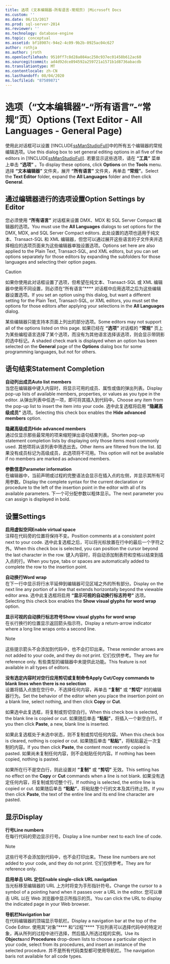 ```yaml
---
title: 选项 (文本编辑器-所有语言-常规页) |Microsoft Docs
ms.custom: ''
ms.date: 06/13/2017
ms.prod: sql-server-2014
ms.reviewer: ''
ms.technology: database-engine
ms.topic: conceptual
ms.assetid: bf18907c-94e2-4c09-9b2b-0925ac04c627
author: rothja
ms.author: jroth
ms.openlocfilehash: 9510ff7c8d28a084ac250c937ec01458b612ac60
ms.sourcegitcommit: ad4d92dce894592a259721a1571b1d8736abacdb
ms.translationtype: MT
ms.contentlocale: zh-CN
ms.lasthandoff: 08/04/2020
ms.locfileid: "87589871"
---
```

# <a name="options-text-editor---all-languages---general-page"></a><span data-ttu-id="b47b5-102">选项（“文本编辑器”-“所有语言”-“常规”页）</span><span class="sxs-lookup"><span data-stu-id="b47b5-102">Options (Text Editor - All Languages - General Page)</span></span>
  <span data-ttu-id="b47b5-103">使用此对话框可以设置 [!INCLUDE[ssManStudioFull](../includes/ssmanstudiofull-md.md)]中的所有五个编辑器的常规编辑选项。</span><span class="sxs-lookup"><span data-stu-id="b47b5-103">Use this dialog box to set general editing options in all five of the editors in [!INCLUDE[ssManStudioFull](../includes/ssmanstudiofull-md.md)].</span></span> <span data-ttu-id="b47b5-104">若要显示这些选项，请在 **“工具”** 菜单上单击 **“选项”** 。</span><span class="sxs-lookup"><span data-stu-id="b47b5-104">To display these options, click **Options** on the **Tools** menu.</span></span> <span data-ttu-id="b47b5-105">选择 **“文本编辑器”** 文件夹，展开 **“所有语言”** 文件夹，再单击 **“常规”**。</span><span class="sxs-lookup"><span data-stu-id="b47b5-105">Select the **Text Editor** folder, expand the **All Languages** folder and then click **General**.</span></span>  
  
## <a name="option-settings-by-editor"></a><span data-ttu-id="b47b5-106">通过编辑器进行的选项设置</span><span class="sxs-lookup"><span data-stu-id="b47b5-106">Option Settings by Editor</span></span>  
 <span data-ttu-id="b47b5-107">您必须使用 **“所有语言”** 对话框来设置 DMX、MDX 和 SQL Server Compact 编辑器的选项。</span><span class="sxs-lookup"><span data-stu-id="b47b5-107">You must use the **All Languages** dialogs to set options for the DMX, MDX, and SQL Server Compact editors.</span></span> <span data-ttu-id="b47b5-108">此处设置的选项也适用于纯文本、Transact-SQL 和 XML 编辑器，但您可以通过展开这些语言的子文件夹并选择相应的选项页面来为这些编辑器单独设置选项。</span><span class="sxs-lookup"><span data-stu-id="b47b5-108">Options set here are also applied to the Plain Text, Transact-SQL, and XML editors, but you can set options separately for those editors by expanding the subfolders for those languages and selecting their option pages.</span></span>  
  
> [!CAUTION]  
>  <span data-ttu-id="b47b5-109">如果你使用此对话框设置了选项，但希望在纯文本、Transact-SQL 或 XML 编辑器中使用不同设置，则必须在“所有语言”\*\*\*\* 对话框中应用选项之后为这些编辑器设置选项。</span><span class="sxs-lookup"><span data-stu-id="b47b5-109">If you set an option using this dialog, but want a different setting for the Plain Text, Transact-SQL, or XML editors, you must set the options for those editors after applying your selections in the **All Languages** dialog.</span></span>  
  
 <span data-ttu-id="b47b5-110">某些编辑器只能支持本页面上列出的部分选项。</span><span class="sxs-lookup"><span data-stu-id="b47b5-110">Some editors may not support all of the options listed on this page.</span></span> <span data-ttu-id="b47b5-111">如果已经在 **“选项”** 对话框的 **“常规”** 页上为某些编程语言选择了某个选项，而没有为其他语言选择该选项，则会显示带阴影的选中标记。</span><span class="sxs-lookup"><span data-stu-id="b47b5-111">A shaded check mark is displayed when an option has been selected on the **General** page of the **Options** dialog box for some programming languages, but not for others.</span></span>  
  
## <a name="statement-completion"></a><span data-ttu-id="b47b5-112">语句结束</span><span class="sxs-lookup"><span data-stu-id="b47b5-112">Statement Completion</span></span>  
 <span data-ttu-id="b47b5-113">**自动列出成员**</span><span class="sxs-lookup"><span data-stu-id="b47b5-113">**Auto list members**</span></span>  
 <span data-ttu-id="b47b5-114">当您在编辑器中键入内容时，将显示可用的成员、属性或值的弹出列表。</span><span class="sxs-lookup"><span data-stu-id="b47b5-114">Display pop-up lists of available members, properties, or values as you type in the editor.</span></span> <span data-ttu-id="b47b5-115">从弹出列表中任选一项，即可将其插入到代码中。</span><span class="sxs-lookup"><span data-stu-id="b47b5-115">Choose any item from the pop-up list to insert the item into your code.</span></span> <span data-ttu-id="b47b5-116">选中此复选框将启用 **“隐藏高级成员”** 选项。</span><span class="sxs-lookup"><span data-stu-id="b47b5-116">Selecting this check box enables the **Hide advanced members** option.</span></span>  
  
 <span data-ttu-id="b47b5-117">**隐藏高级成员**</span><span class="sxs-lookup"><span data-stu-id="b47b5-117">**Hide advanced members**</span></span>  
 <span data-ttu-id="b47b5-118">通过仅显示那些最常用的项来缩短弹出语句结束列表。</span><span class="sxs-lookup"><span data-stu-id="b47b5-118">Shorten pop-up statement completion lists by displaying only those items most commonly used.</span></span> <span data-ttu-id="b47b5-119">其他项将从该列表中筛选出去。</span><span class="sxs-lookup"><span data-stu-id="b47b5-119">Other items are filtered from the list.</span></span> <span data-ttu-id="b47b5-120">如果没有成员标记为高级成员，此选项将不可用。</span><span class="sxs-lookup"><span data-stu-id="b47b5-120">This option will not be available if no members are marked as advanced members.</span></span>  
  
 <span data-ttu-id="b47b5-121">**参数信息**</span><span class="sxs-lookup"><span data-stu-id="b47b5-121">**Parameter information**</span></span>  
 <span data-ttu-id="b47b5-122">在编辑器中，当前声明或过程的完整语法会显示在插入点的左侧，并显示其所有可用参数。</span><span class="sxs-lookup"><span data-stu-id="b47b5-122">Display the complete syntax for the current declaration or procedure to the left of the insertion point in the editor with all of its available parameters.</span></span> <span data-ttu-id="b47b5-123">下一个可分配参数以粗体显示。</span><span class="sxs-lookup"><span data-stu-id="b47b5-123">The next parameter you can assign is displayed in bold.</span></span>  
  
## <a name="settings"></a><span data-ttu-id="b47b5-124">设置</span><span class="sxs-lookup"><span data-stu-id="b47b5-124">Settings</span></span>  
 <span data-ttu-id="b47b5-125">**启用虚拟空间**</span><span class="sxs-lookup"><span data-stu-id="b47b5-125">**Enable virtual space**</span></span>  
 <span data-ttu-id="b47b5-126">注释在代码旁的位置将保持不变。</span><span class="sxs-lookup"><span data-stu-id="b47b5-126">Position comments at a consistent point next to your code.</span></span> <span data-ttu-id="b47b5-127">选中此复选框之后，可以将光标放置在行中的最后一个字符之外。</span><span class="sxs-lookup"><span data-stu-id="b47b5-127">When this check box is selected, you can position the cursor beyond the last character in the row.</span></span> <span data-ttu-id="b47b5-128">键入内容时，将自动添加制表符和空格以结束到插入点的行。</span><span class="sxs-lookup"><span data-stu-id="b47b5-128">When you type, tabs or spaces are automatically added to complete the row to the insertion point.</span></span>  
  
 <span data-ttu-id="b47b5-129">**自动换行**</span><span class="sxs-lookup"><span data-stu-id="b47b5-129">**Word wrap**</span></span>  
 <span data-ttu-id="b47b5-130">在下一行中显示将行水平延伸到编辑器可见区域之外的所有部分。</span><span class="sxs-lookup"><span data-stu-id="b47b5-130">Display on the next line any portion of a line that extends horizontally beyond the viewable editor area.</span></span> <span data-ttu-id="b47b5-131">选中此复选框将启用 **“显示可视的自动换行标志符号”** 选项。</span><span class="sxs-lookup"><span data-stu-id="b47b5-131">Selecting this check box enables the **Show visual glyphs for word wrap** option.</span></span>  
  
 <span data-ttu-id="b47b5-132">**显示可视的自动换行标志符号**</span><span class="sxs-lookup"><span data-stu-id="b47b5-132">**Show visual glyphs for word wrap**</span></span>  
 <span data-ttu-id="b47b5-133">在长行换行的位置显示返回箭头指示符。</span><span class="sxs-lookup"><span data-stu-id="b47b5-133">Display a return-arrow indicator where a long line wraps onto a second line.</span></span>  
  
> [!NOTE]  
>  <span data-ttu-id="b47b5-134">这些提示箭头不会添加到代码中，也不会打印出来。</span><span class="sxs-lookup"><span data-stu-id="b47b5-134">These reminder arrows are not added to your code, and they do not print.</span></span> <span data-ttu-id="b47b5-135">它们仅供参考。</span><span class="sxs-lookup"><span data-stu-id="b47b5-135">They are for reference only.</span></span> <span data-ttu-id="b47b5-136">有些类型的编辑器中未提供此功能。</span><span class="sxs-lookup"><span data-stu-id="b47b5-136">This feature is not available in all types of editors.</span></span>  
  
 <span data-ttu-id="b47b5-137">**没有选定内容时对空行应用剪切或复制命令**</span><span class="sxs-lookup"><span data-stu-id="b47b5-137">**Apply Cut/Copy commands to blank lines when there is no selection**</span></span>  
 <span data-ttu-id="b47b5-138">设置将插入点放在空行中，不选择任何内容，再单击 **“复制”** 或 **“剪切”** 时的编辑器行为。</span><span class="sxs-lookup"><span data-stu-id="b47b5-138">Set the behavior of the editor when you place the insertion point on a blank line, select nothing, and then click **Copy** or **Cut**.</span></span>  
  
 <span data-ttu-id="b47b5-139">如果选中此复选框，将复制或剪切空白行。</span><span class="sxs-lookup"><span data-stu-id="b47b5-139">When this check box is selected, the blank line is copied or cut.</span></span> <span data-ttu-id="b47b5-140">如果随后单击 **“粘贴”**，将插入一个新空白行。</span><span class="sxs-lookup"><span data-stu-id="b47b5-140">If you then click **Paste**, a new, blank line is inserted.</span></span>  
  
 <span data-ttu-id="b47b5-141">如果此复选框处于未选中状态，则不复制或剪切任何内容。</span><span class="sxs-lookup"><span data-stu-id="b47b5-141">When this check box is cleared, nothing is copied or cut.</span></span> <span data-ttu-id="b47b5-142">如果随后单击 **“粘贴”**，将粘贴最近一次复制的内容。</span><span class="sxs-lookup"><span data-stu-id="b47b5-142">If you then click **Paste**, the content most recently copied is pasted.</span></span> <span data-ttu-id="b47b5-143">如果尚未复制任何内容，则不会粘贴任何内容。</span><span class="sxs-lookup"><span data-stu-id="b47b5-143">If nothing has been copied, nothing is pasted.</span></span>  
  
 <span data-ttu-id="b47b5-144">如果所在行不是空白行，则此设置对 **“复制”** 或 **“剪切”** 无效。</span><span class="sxs-lookup"><span data-stu-id="b47b5-144">This setting has no effect on the **Copy** or **Cut** commands when a line is not blank.</span></span> <span data-ttu-id="b47b5-145">如果没有选定任何内容，将复制或剪切整个行。</span><span class="sxs-lookup"><span data-stu-id="b47b5-145">If nothing is selected, the entire line is copied or cut.</span></span> <span data-ttu-id="b47b5-146">如果随后单击 **“粘贴”**，将粘贴整个行的文本及其行终止符。</span><span class="sxs-lookup"><span data-stu-id="b47b5-146">If you then click **Paste**, the text of the entire line and its end line character are pasted.</span></span>  
  
## <a name="display"></a><span data-ttu-id="b47b5-147">显示</span><span class="sxs-lookup"><span data-stu-id="b47b5-147">Display</span></span>  
 <span data-ttu-id="b47b5-148">**行号**</span><span class="sxs-lookup"><span data-stu-id="b47b5-148">**Line numbers**</span></span>  
 <span data-ttu-id="b47b5-149">在每行代码的旁边显示行号。</span><span class="sxs-lookup"><span data-stu-id="b47b5-149">Display a line number next to each line of code.</span></span>  
  
> [!NOTE]  
>  <span data-ttu-id="b47b5-150">这些行号不会添加到代码中，也不会打印出来。</span><span class="sxs-lookup"><span data-stu-id="b47b5-150">These line numbers are not added to your code, and they do not print.</span></span> <span data-ttu-id="b47b5-151">它们仅供参考。</span><span class="sxs-lookup"><span data-stu-id="b47b5-151">They are for reference only.</span></span>  
  
 <span data-ttu-id="b47b5-152">**启用单击 URL 定位**</span><span class="sxs-lookup"><span data-stu-id="b47b5-152">**Enable single-click URL navigation**</span></span>  
 <span data-ttu-id="b47b5-153">当光标移至编辑器的 URL 上方时将变为手形指针符号。</span><span class="sxs-lookup"><span data-stu-id="b47b5-153">Change the cursor to a symbol of a pointing hand when it passes over a URL in the editor.</span></span> <span data-ttu-id="b47b5-154">您可以单击 URL 以在 Web 浏览器中显示所指示的页。</span><span class="sxs-lookup"><span data-stu-id="b47b5-154">You can click the URL to display the indicated page in your Web browser.</span></span>  
  
 <span data-ttu-id="b47b5-155">**导航栏**</span><span class="sxs-lookup"><span data-stu-id="b47b5-155">**Navigation bar**</span></span>  
 <span data-ttu-id="b47b5-156">在代码编辑器的顶端显示导航栏。</span><span class="sxs-lookup"><span data-stu-id="b47b5-156">Display a navigation bar at the top of the Code Editor.</span></span> <span data-ttu-id="b47b5-157">使用其“对象”\*\*\*\* 和“过程”\*\*\*\* 下拉列表可以选择代码中的特定对象，再从所列的过程中进行选择，然后插入所选过程的实例。</span><span class="sxs-lookup"><span data-stu-id="b47b5-157">Use its **Objects**and **Procedures** drop-down lists to choose a particular object in your code, select from its procedures, and insert an instance of the selected procedure.</span></span> <span data-ttu-id="b47b5-158">并不是所有代码类型都可使用导航栏。</span><span class="sxs-lookup"><span data-stu-id="b47b5-158">The navigation baris not available for all code types.</span></span>  
  
  

